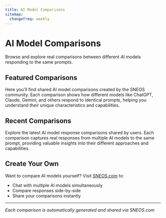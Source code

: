 ```yaml
---
title: AI Model Comparisons
sitemap:
  changefreq: weekly
---
```


# AI Model Comparisons

Browse and explore real comparisons between different AI models responding to the same prompts.

## Featured Comparisons

Here you'll find shared AI model comparisons created by the SNEOS community. Each comparison shows how different models like ChatGPT, Claude, Gemini, and others respond to identical prompts, helping you understand their unique characteristics and capabilities.

## Recent Comparisons

Explore the latest AI model response comparisons shared by users. Each comparison captures real responses from multiple AI models to the same prompt, providing valuable insights into their different approaches and capabilities.

## Create Your Own

Want to compare AI models yourself? Visit [SNEOS.com](https://sneos.com) to:
- Chat with multiple AI models simultaneously
- Compare responses side-by-side
- Share your comparisons instantly

---

*Each comparison is automatically generated and shared via SNEOS.com*